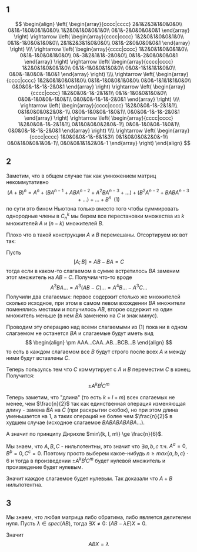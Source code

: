 ## 1
$$
\begin{align}
\left(
\begin{array}{cccc|cccc}
2&1&2&3&1&0&0&0\\
0&1&-1&0&0&1&0&0\\
1&2&0&1&0&0&1&0\\
0&1&-2&0&0&0&0&1
\end{array}
\right)
\rightarrow
\left(
\begin{array}{cccc|cccc}
1&2&0&1&0&0&1&0\\
0&1&-1&0&0&1&0&0\\
2&1&2&3&1&0&0&0\\
0&1&-2&0&0&0&0&1
\end{array}
\right)
\\\\
\rightarrow
\left(
\begin{array}{cccc|cccc}
1&2&0&1&0&0&1&0\\
0&1&-1&0&0&1&0&0\\
0&-3&2&1&1&-2&0&0\\
0&1&-2&0&0&0&0&1
\end{array}
\right)
\rightarrow
\left(
\begin{array}{cccc|cccc}
1&2&0&1&0&0&1&0\\
0&1&-1&0&0&1&0&0\\
0&0&-1&1&1&1&0&0\\
0&0&-1&0&0&-1&0&1
\end{array}
\right)
\\\\
\rightarrow
\left(
\begin{array}{cccc|cccc}
1&2&0&1&0&0&1&0\\
0&1&-1&0&0&1&0&0\\
0&0&-1&1&1&1&0&0\\
0&0&0&-1&-1&-2&0&1
\end{array}
\right)
\rightarrow
\left(
\begin{array}{cccc|cccc}
1&2&0&0&-1&-2&1&1\\
0&1&-1&0&0&1&0&0\\
0&0&-1&0&0&-1&0&1\\
0&0&0&-1&-1&-2&0&1
\end{array}
\right)
\\\\
\rightarrow
\left(
\begin{array}{cccc|cccc}
1&2&0&0&-1&-2&1&1\\
0&1&0&0&0&2&0&-1\\
0&0&-1&0&0&-1&0&1\\
0&0&0&-1&-1&-2&0&1
\end{array}
\right)
\rightarrow
\left(
\begin{array}{cccc|cccc}
1&2&0&0&-1&-2&1&1\\
0&1&0&0&0&2&0&-1\\
0&0&-1&0&0&-1&0&1\\
0&0&0&-1&-1&-2&0&1
\end{array}
\right)
\\\\
\rightarrow
\left(
\begin{array}{cccc|cccc}
1&0&0&0&-1&-6&1&3\\
0&1&0&0&0&2&0&-1\\
0&0&1&0&0&1&0&-1\\
0&0&0&1&1&2&0&-1
\end{array}
\right)
\end{align}
$$
## 2
Заметим, что в общем случае так как умножением матриц некоммутативно
$$
(A + B)^n = A^n + (BA^{n-1} + ABA^{n-2} + A^2BA^{n-3} + ...) + (B^2A^{n-2} + BABA^{n-3} + ...) + ... + B^{n} \,\,\, (1)
$$
по сути это бином Ньютона только вместо того чтобы суммировать однородные члены в $C_n^k$ мы берем все перестановки множества из $k$ множителей $A$ и $(n - k)$  множителей $B$.

Плохо что в такой конструкции $A$ и $B$ перемешаны. Отсортируем их вот так:

Пусть
$$
[A; B] = AB - BA = C
$$
тогда если в каком-то слагаемом в сумме встретилось $BA$ заменим этот множитель на $AB - C$. Получим что-то вроде
$$
A^3BA... = A^3(AB - C)... = A^4B... - A^3C...
$$
Получили два слагаемых: первое содержит столько же множителей сколько исходное, при этом в самом левом вхождении $BA$ множители поменялись местами и получилось $AB$, второе содержит на один множитель меньше (в нем $BA$ заменено на $C$ и знак минус).

Проводим эту операцию над всеми слагаемыми из $(1)$  пока ни в одном слагаемом не останется $BA$ и слагаемые будут иметь вид
$$
\begin{align}
\pm AAA...CAA..AB...BCB...B
\end{align}
$$
то есть в каждом слагаемом все $B$ будут строго после всех $A$ и между ними будут вставлены $C$.

Теперь пользуясь тем что $C$ коммутирует с $A$ и $B$ переместим $C$ в конец. Получится:
$$
\pm A^kB^lC^m
$$

Теперь заметим, что "длина" (то есть $k + l + m$) всех слагаемых не менее, чем $\frac{n}{2}$ так как единственная операция изменяющая длину - замена $BA$ на $C$ (при раскрытии скобок), но при этом длина уменьшается на 1, а таких операций не более чем $\frac{n}{2}$ в худшем случае (исходное слагаемое $BABABABABA...$).

А значит по принципу Дирихле $min\{k, l, m\} \ge \frac{n}{6}$. 

Мы знаем, что $A, B, C$ - нильпотентны, это значит что $\exists a, b, c$ т.ч. $A^a = 0, B^b = 0, C^c = 0$. Поэтому просто выберем какое-нибудь $n \ge max\{a, b, c\} \cdot 6$ и тогда в произведении $\pm A^kB^lC^m$ будет нулевой множитель и произведение будет нулевым.

Значит каждое слагаемое будет нулевым. Так доказали что $A + B$ нильпотентна.

## 3

Мы знаем, что любая матрица либо обратима, либо является делителем нуля. Пусть $\lambda \in spec(AB)$, тогда $\exists X \ne 0: \,\, (AB - \lambda E)X = 0$.

Значит
$$
ABX = \lambda
$$

